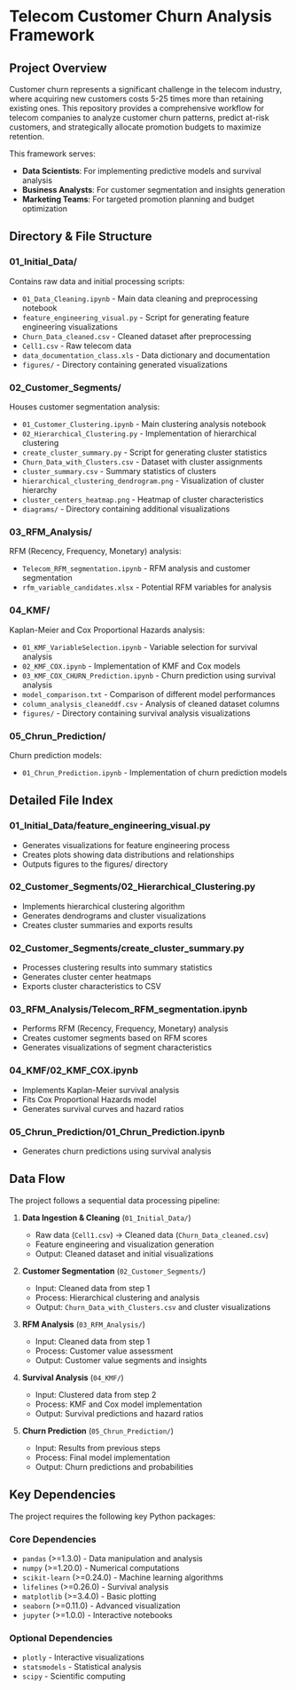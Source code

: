 # Telecom Customer Churn Analysis Framework

## Project Overview

Customer churn represents a significant challenge in the telecom industry, where acquiring new customers costs 5-25 times more than retaining existing ones. This repository provides a comprehensive workflow for telecom companies to analyze customer churn patterns, predict at-risk customers, and strategically allocate promotion budgets to maximize retention.

This framework serves:
- **Data Scientists**: For implementing predictive models and survival analysis
- **Business Analysts**: For customer segmentation and insights generation
- **Marketing Teams**: For targeted promotion planning and budget optimization

## Directory & File Structure

### 01_Initial_Data/
Contains raw data and initial processing scripts:
- `01_Data_Cleaning.ipynb` - Main data cleaning and preprocessing notebook
- `feature_engineering_visual.py` - Script for generating feature engineering visualizations
- `Churn_Data_cleaned.csv` - Cleaned dataset after preprocessing
- `Cell1.csv` - Raw telecom data
- `data_documentation_class.xls` - Data dictionary and documentation
- `figures/` - Directory containing generated visualizations

### 02_Customer_Segments/
Houses customer segmentation analysis:
- `01_Customer_Clustering.ipynb` - Main clustering analysis notebook
- `02_Hierarchical_Clustering.py` - Implementation of hierarchical clustering
- `create_cluster_summary.py` - Script for generating cluster statistics
- `Churn_Data_with_Clusters.csv` - Dataset with cluster assignments
- `cluster_summary.csv` - Summary statistics of clusters
- `hierarchical_clustering_dendrogram.png` - Visualization of cluster hierarchy
- `cluster_centers_heatmap.png` - Heatmap of cluster characteristics
- `diagrams/` - Directory containing additional visualizations

### 03_RFM_Analysis/
RFM (Recency, Frequency, Monetary) analysis:
- `Telecom_RFM_segmentation.ipynb` - RFM analysis and customer segmentation
- `rfm_variable_candidates.xlsx` - Potential RFM variables for analysis

### 04_KMF/
Kaplan-Meier and Cox Proportional Hazards analysis:
- `01_KMF_VariableSelection.ipynb` - Variable selection for survival analysis
- `02_KMF_COX.ipynb` - Implementation of KMF and Cox models
- `03_KMF_COX_CHURN_Prediction.ipynb` - Churn prediction using survival analysis
- `model_comparison.txt` - Comparison of different model performances
- `column_analysis_cleaneddf.csv` - Analysis of cleaned dataset columns
- `figures/` - Directory containing survival analysis visualizations

### 05_Chrun_Prediction/
Churn prediction models:
- `01_Chrun_Prediction.ipynb` - Implementation of churn prediction models

## Detailed File Index

### 01_Initial_Data/feature_engineering_visual.py
- Generates visualizations for feature engineering process
- Creates plots showing data distributions and relationships
- Outputs figures to the figures/ directory

### 02_Customer_Segments/02_Hierarchical_Clustering.py
- Implements hierarchical clustering algorithm
- Generates dendrograms and cluster visualizations
- Creates cluster summaries and exports results

### 02_Customer_Segments/create_cluster_summary.py
- Processes clustering results into summary statistics
- Generates cluster center heatmaps
- Exports cluster characteristics to CSV

### 03_RFM_Analysis/Telecom_RFM_segmentation.ipynb
- Performs RFM (Recency, Frequency, Monetary) analysis
- Creates customer segments based on RFM scores
- Generates visualizations of segment characteristics

### 04_KMF/02_KMF_COX.ipynb
- Implements Kaplan-Meier survival analysis
- Fits Cox Proportional Hazards model
- Generates survival curves and hazard ratios

### 05_Chrun_Prediction/01_Chrun_Prediction.ipynb
- Generates churn predictions using survival analysis

## Data Flow

The project follows a sequential data processing pipeline:

1. **Data Ingestion & Cleaning** (`01_Initial_Data/`)
   - Raw data (`Cell1.csv`) → Cleaned data (`Churn_Data_cleaned.csv`)
   - Feature engineering and visualization generation
   - Output: Cleaned dataset and initial visualizations

2. **Customer Segmentation** (`02_Customer_Segments/`)
   - Input: Cleaned data from step 1
   - Process: Hierarchical clustering and analysis
   - Output: `Churn_Data_with_Clusters.csv` and cluster visualizations

3. **RFM Analysis** (`03_RFM_Analysis/`)
   - Input: Cleaned data from step 1
   - Process: Customer value assessment
   - Output: Customer value segments and insights

4. **Survival Analysis** (`04_KMF/`)
   - Input: Clustered data from step 2
   - Process: KMF and Cox model implementation
   - Output: Survival predictions and hazard ratios

5. **Churn Prediction** (`05_Chrun_Prediction/`)
   - Input: Results from previous steps
   - Process: Final model implementation
   - Output: Churn predictions and probabilities

## Key Dependencies

The project requires the following key Python packages:

### Core Dependencies
- `pandas` (>=1.3.0) - Data manipulation and analysis
- `numpy` (>=1.20.0) - Numerical computations
- `scikit-learn` (>=0.24.0) - Machine learning algorithms
- `lifelines` (>=0.26.0) - Survival analysis
- `matplotlib` (>=3.4.0) - Basic plotting
- `seaborn` (>=0.11.0) - Advanced visualization
- `jupyter` (>=1.0.0) - Interactive notebooks

### Optional Dependencies
- `plotly` - Interactive visualizations
- `statsmodels` - Statistical analysis
- `scipy` - Scientific computing


